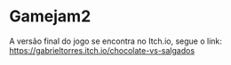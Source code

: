 # Gamejam2

A versão final do jogo se encontra no Itch.io, segue o link:
https://gabrieltorres.itch.io/chocolate-vs-salgados
